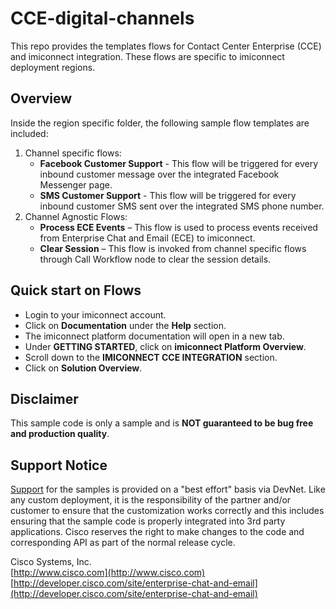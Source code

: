 # CCE-digital-channels
This repo provides the templates flows for Contact Center Enterprise (CCE) and imiconnect integration. These flows are specific to imiconnect deployment regions.

## Overview
Inside the region specific folder, the following sample flow templates are included:

1. Channel specific flows: 
   * **Facebook Customer Support** - This flow will be triggered for every inbound customer message over the integrated Facebook Messenger page.
   * **SMS Customer Support** - This flow will be triggered for every inbound customer SMS sent over the integrated SMS phone number.
2. Channel Agnostic Flows:
   * **Process ECE Events** – This flow is used to process events received from Enterprise Chat and Email (ECE) to imiconnect.
   * **Clear Session** – This flow is invoked from channel specific flows through Call Workflow node to clear the session details.

## Quick start on Flows
* Login to your imiconnect account.
* Click on **Documentation** under the **Help** section.
* The imiconnect platform documentation will open in a new tab.
* Under **GETTING STARTED**, click on **imiconnect Platform Overview**.
* Scroll down to the **IMICONNECT CCE INTEGRATION** section.
* Click on **Solution Overview**.

## Disclaimer
This sample code is only a sample and is **NOT guaranteed to be bug free and production quality**.

## Support Notice
[Support](https://developer.cisco.com/site/support) for the samples is provided on a "best effort" basis via DevNet. Like any custom deployment, it is the responsibility of the partner and/or customer to ensure that the customization works correctly and this includes ensuring that the sample code is properly integrated into 3rd party applications. Cisco reserves the right to make changes to the code and corresponding API as part of the normal release cycle.

Cisco Systems, Inc.<br>
[http://www.cisco.com](http://www.cisco.com)<br>
[http://developer.cisco.com/site/enterprise-chat-and-email](http://developer.cisco.com/site/enterprise-chat-and-email)
